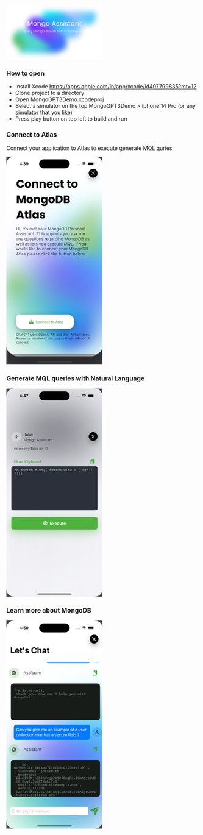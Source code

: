 
<img src="Images/GithubRepo.png" width=50% height=50%>



### How to open

- Install Xcode https://apps.apple.com/in/app/xcode/id497799835?mt=12
- Clone project to a directory 
- Open MongoGPT3Demo.xcodeproj
- Select a simulator on the top MongoGPT3Demo > Iphone 14 Pro (or any simulator that you like)
- Press play button on top left to build and run

### Connect to Atlas

Connect your application to Atlas to execute generate MQL quries

<img src="Images/connect.png" width=50% height=50%>


### Generate MQL queries with Natural Language


<img src="Images/mql.png" width=50% height=50%>


### Learn more about MongoDB


<img src="Images/chat.png" width=50% height=50%>


